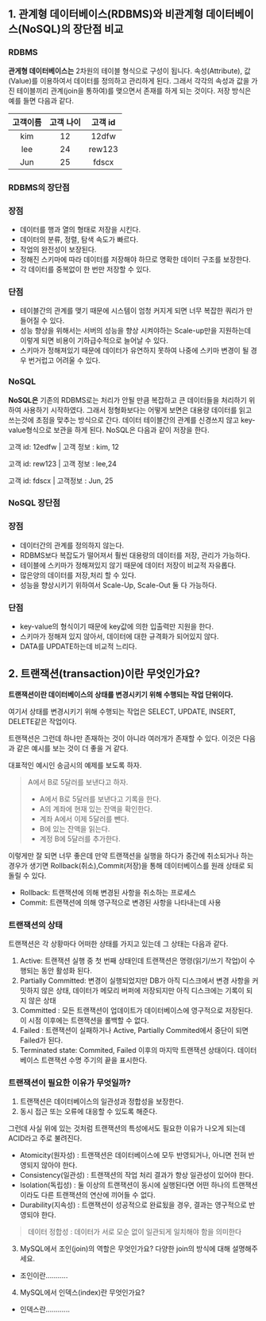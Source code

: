 ## 1. **관계형 데이터베이스(RDBMS)와 비관계형 데이터베이스(NoSQL)의 장단점 비교**

### RDBMS
**관게형 데이터베이스는** 2차원의 테이블 형식으로 구성이 됩니다. 속성(Attribute), 값(Value)를 이용하여서 데이터를 정의하고 관리하게 된다. 그래서 각각의 속성과 값을 가진 테이블끼리 관계(join을 통하여)를 맺으면서 존재를 하게 되는 것이다.
저장 방식은 예를 들면 다음과 같다.

|고객이름|고객 나이|고객 id
|:---:|:---:|:---:|
|kim|12|12dfw|
|lee|24|rew123|
|Jun|25|fdscx|

### RDBMS의 장단점

### 장점

- 데이터를 행과 열의 형태로 저장을 시킨다.
- 데이터의 분류, 정렬, 탐색 속도가 빠르다.
- 작업의 완전성이 보장된다.
- 정해진 스키마에 따라 데이터를 저장해야 하므로 명확한 데이터 구조를 보장한다.
- 각 데이터를 중복없이 한 번만 저장할 수 있다.

### 단점

- 테이블간의 관계를 맺기 때문에 시스템이 엄청 커지게 되면 너무 복잡한 쿼리가 만들어질 수 있다.
- 성능 향상을 위해서는 서버의 성능을 향상 시켜야하는 Scale-up만을 지원하는데 이렇게 되면 비용이 기하급수적으로 늘어날 수 있다.
- 스키마가 정해져있기 때문에 데이터가 유연하지 못하여 나중에 스키마 변경이 될 경우 번거럽고 어려울 수 있다.


### NoSQL
**NoSQL은** 기존의 RDBMS로는 처리가 안될 만큼 복잡하고 큰 데이터들을 처리하기 위하여 사용하기 시작하였다. 그래서 정형화보다는 어떻게 보면은 대용량 데이터를 읽고 쓰는것에 초점을 맞추는 방식으로 간다. 데이터 테이블간의 관계를 신경쓰지 않고 key-value형식으로 보관을 하게 된다.
NoSQL은 다음과 같이 저장을 한다.

고객 id: 12edfw | 고객 정보 : kim, 12


고객 id: rew123 | 고객 정보 : lee,24


고객 id: fdscx | 고객정보 : Jun, 25

### NoSQL 장단점

### 장점

- 데이터간의 관계를 정의하지 않는다.
- RDBMS보다 복잡도가 떨어져서 훨씬 대용량의 데이터를 저장, 관리가 가능하다.
- 테이블에 스키마가 정해져있지 않기 때문에 데이터 저장이 비교적 자유롭다.
- 많은양의 데이터를 저장,처리 할 수 있다.
- 성능을 향상시키기 위하여서 Scale-Up, Scale-Out 둘 다 가능하다.

### 단점

- key-value의 형식이기 때문에 key값에 의한 입출력만 지원을 한다.
- 스키마가 정해져 있지 않아서, 데이터에 대한 규격화가 되어있지 않다.
- DATA를 UPDATE하는데 비교적 느리다.



## 2. 트랜잭션(transaction)이란 무엇인가요?

**트랜잭션이란 데이터베이스의 상태를 변경시키기 위해 수행되는 작업 단위이다.**

여기서 상태를 변경시키기 위해 수행되는 작업은 SELECT, UPDATE, INSERT, DELETE같은 작업이다.

트랜잭션은 그런데 하나만 존재하는 것이 아니라 여러개가 존재할 수 있다. 이것은 다음과 같은 예시를 보는 것이 더 좋을 거 같다.

대표적인 예시인 송금시의 예제를 보도록 하자.

> A에서 B로 5달러를 보낸다고 하자.
> - A에서 B로 5달러를 보낸다고 기록을 한다.
> - A의 계좌에 현재 있는 잔액을 확인한다.
> - 계좌 A에서 이제 5달러를 뺀다.
> - B에 있는 잔액을 읽는다.
> - 계정 B에 5달러를 추가한다.

이렇게만 잘 되면 너무 좋은데 만약 트랜잭션을 실행을 하다가 중간에 취소되거나 하는 경우가 생기면 Rollback(취소),Commit(저장)을 통해 데이터베이스를 원래 상태로 되돌릴 수 있다.

- Rollback: 트랜잭션에 의해 변경된 사항을 취소하는 프로세스
- Commit: 트랜잭션에 의해 영구적으로 변경된 사항을 나타내는데 사용


### 트랜잭션의 상태

트랜잭션은 각 상황마다 어떠한 상태를 가지고 있는데 그 상태는 다음과 같다.

1. Active: 트랜잭션 실행 중 첫 번째 상태인데 트랜잭션은 명령(읽기/쓰기 작업)이 수행되는 동안 활성화 된다.
2. Partially Committed: 변경이 실행되었지만 DB가 아직 디스크에서 변경 사항을 커밋하지 않은 상태, 데이터가 메모리 버퍼에 저장되지만 아직 디스크에는 기록이 되지 않은 상태
3. Committed : 모든 트랜잭션이 업데이트가 데이터베이스에 영구적으로 저장된다. 이 시점 이후에는 트랜잭션을 롤백할 수 없다.
4. Failed : 트랜잭션이 실패하거나 Active, Partially Commited에서 중단이 되면 Failed가 된다.
5. Terminated state: Commited, Failed 이후의 마지막 트랜잭션 상태이다. 데이터베이스 트랜잭션 수명 주기의 끝을 표시한다.

### 트랜잭션이 필요한 이유가 무엇일까?

1. 트랜잭션은 데이터베이스의 일관성과 정합성을 보장한다.
2. 동시 접근 또는 오류에 대응할 수 있도록 해준다.

그런데 사실 위에 있는 것처럼 트랜잭션의 특성에서도 필요한 이유가 나오게 되는데 ACID라고 주로 불려진다.

- Atomicity(원자성) : 트랜잭션은 데이터베이스에 모두 반영되거나, 아니면 전혀 반영되지 않아야 한다.
- Consistency(일관성) : 트랜잭션의 작업 처리 결과가 항상 일관성이 있어야 한다.
- Isolation(독립성) :  둘 이상의 트랜잭션이 동시에 실행된다면 어떤 하나의 트랜잭션이라도 다른 트랜잭션의 연산에 끼어들 수 없다.
- Durability(지속성) : 트랜잭션이 성공적으로 완료됬을 경우, 결과는 영구적으로 반영되야 한다.

> 데이터 정합성 : 데이터가 서로 모순 없이 일관되게 일치해야 함을 의미한다

3. MySQL에서 조인(join)의 역할은 무엇인가요? 다양한 join의 방식에 대해 설명해주세요.

- 조인이란...........

4. MySQL에서 인덱스(index)란 무엇인가요?

- 인덱스란............
